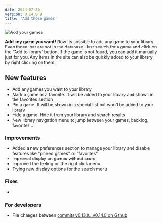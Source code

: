 ```yaml
---
date: 2024-07-25
version: 0.14.0 β
title: 'Add those games'
---
```


![Add your games](/img/changelog/2024-07.png)

**Add any game you want!**
Now its possible to add any game to your library. Even those that are not in the database. Just search for a game and click on the "Add to library" button. If the game is not found, you can add it manually just for you. Any items in the site can also be quickly added to your library by right clicking on them.

## New features
- Add any games you want to your library
- Mark a game as a favorite. It will be added to your library and shown in the favorites section
- Pin a game. It will be shown in a special list but won't be added to your library
- Hide a game. Hide it from your library and search results
- New library navigation menu to jump between your games, backlog, favorites...

### Improvements
- Added a new preferences section to manage your library and disable features like "pinned games" or "favorites"
- Improved display on games without score
- Improved the feeling on the right click menu
- Trying new display options for the search menu

### Fixes
-

### For developers
- File changes between [commits v0.13.0...v0.14.0 on Github](https://github.com/gsabater/backlog.rip/compare/v0.13.0...v0.14.0)
